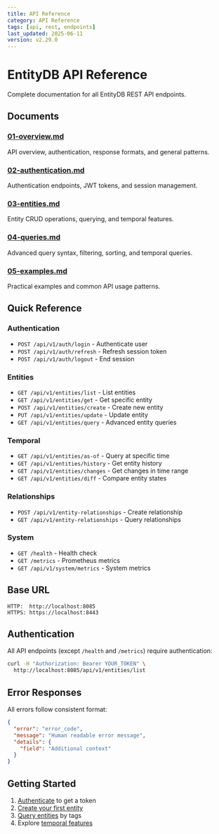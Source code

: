 ```yaml
---
title: API Reference
category: API Reference
tags: [api, rest, endpoints]
last_updated: 2025-06-11
version: v2.29.0
---
```


# EntityDB API Reference

Complete documentation for all EntityDB REST API endpoints.

## Documents

### [01-overview.md](./01-overview.md)
API overview, authentication, response formats, and general patterns.

### [02-authentication.md](./02-authentication.md)
Authentication endpoints, JWT tokens, and session management.

### [03-entities.md](./03-entities.md)
Entity CRUD operations, querying, and temporal features.

### [04-queries.md](./04-queries.md)
Advanced query syntax, filtering, sorting, and temporal queries.

### [05-examples.md](./05-examples.md)
Practical examples and common API usage patterns.

## Quick Reference

### Authentication
- `POST /api/v1/auth/login` - Authenticate user
- `POST /api/v1/auth/refresh` - Refresh session token
- `POST /api/v1/auth/logout` - End session

### Entities
- `GET /api/v1/entities/list` - List entities
- `GET /api/v1/entities/get` - Get specific entity
- `POST /api/v1/entities/create` - Create new entity
- `PUT /api/v1/entities/update` - Update entity
- `GET /api/v1/entities/query` - Advanced entity queries

### Temporal
- `GET /api/v1/entities/as-of` - Query at specific time
- `GET /api/v1/entities/history` - Get entity history
- `GET /api/v1/entities/changes` - Get changes in time range
- `GET /api/v1/entities/diff` - Compare entity states

### Relationships
- `POST /api/v1/entity-relationships` - Create relationship
- `GET /api/v1/entity-relationships` - Query relationships

### System
- `GET /health` - Health check
- `GET /metrics` - Prometheus metrics
- `GET /api/v1/system/metrics` - System metrics

## Base URL

```
HTTP:  http://localhost:8085
HTTPS: https://localhost:8443
```

## Authentication

All API endpoints (except `/health` and `/metrics`) require authentication:

```bash
curl -H "Authorization: Bearer YOUR_TOKEN" \
  http://localhost:8085/api/v1/entities/list
```

## Error Responses

All errors follow consistent format:

```json
{
  "error": "error_code",
  "message": "Human readable error message",
  "details": {
    "field": "Additional context"
  }
}
```

## Getting Started

1. [Authenticate](./02-authentication.md#login) to get a token
2. [Create your first entity](./03-entities.md#create-entity)
3. [Query entities](./04-queries.md) by tags
4. Explore [temporal features](./01-overview.md#temporal-queries)